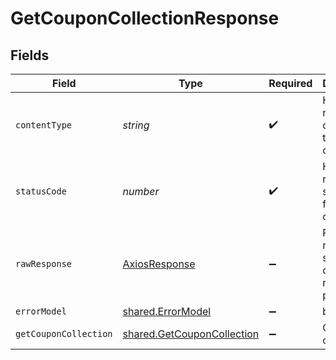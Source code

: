 # GetCouponCollectionResponse


## Fields

| Field                                                                    | Type                                                                     | Required                                                                 | Description                                                              |
| ------------------------------------------------------------------------ | ------------------------------------------------------------------------ | ------------------------------------------------------------------------ | ------------------------------------------------------------------------ |
| `contentType`                                                            | *string*                                                                 | :heavy_check_mark:                                                       | HTTP response content type for this operation                            |
| `statusCode`                                                             | *number*                                                                 | :heavy_check_mark:                                                       | HTTP response status code for this operation                             |
| `rawResponse`                                                            | [AxiosResponse](https://axios-http.com/docs/res_schema)                  | :heavy_minus_sign:                                                       | Raw HTTP response; suitable for custom response parsing                  |
| `errorModel`                                                             | [shared.ErrorModel](../../models/shared/errormodel.md)                   | :heavy_minus_sign:                                                       | bad request                                                              |
| `getCouponCollection`                                                    | [shared.GetCouponCollection](../../models/shared/getcouponcollection.md) | :heavy_minus_sign:                                                       | Coupon collection                                                        |